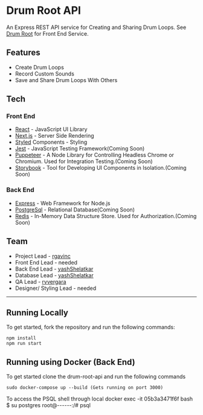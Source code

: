 # Drum Root API

An Express REST API service for Creating and Sharing Drum Loops. See [Drum Root](https://github.com/rgavinc/drum-root) for Front End Service.

## Features

- Create Drum Loops
- Record Custom Sounds
- Save and Share Drum Loops With Others

## Tech

### Front End

- [React](https://reactjs.org/) - JavaScript UI Library
- [Next.js](https://nextjs.org/) - Server Side Rendering
- [Styled](https://www.styled-components.com/) Components - Styling
- [Jest](https://jestjs.io/) - JavaScript Testing Framework(Coming Soon)
- [Puppeteer](https://developers.google.com/web/tools/puppeteer) - A Node Library for Controlling Headless Chrome or Chromium. Used for Integration Testing.(Coming Soon)
- [Storybook](https://storybook.js.org/) - Tool for Developing UI Components in Isolation.(Coming Soon)

### Back End

- [Express](https://expressjs.com/) - Web Framework for Node.js
- [PostgreSql](https://www.postgresql.org/) - Relational Database(Coming Soon)
- [Redis](https://redis.io/) - In-Memory Data Structure Store. Used for Authorization.(Coming Soon)

## Team

- Project Lead - [rgavinc](https://github.com/rgavinc)
- Front End Lead - needed
- Back End Lead - [yashShelatkar](https://github.com/yashShelatkar)
- Database Lead - [yashShelatkar](https://github.com/yashShelatkar)
- QA Lead - [rvvergara](https://github.com/rvvergara)
- Designer/ Styling Lead - needed

---

## Running Locally

To get started, fork the repository and run the following commands:

    npm install
    npm run start

## Running using Docker (Back End)

To get started clone the drum-root-api and run the following commands

    sudo docker-compose up --build (Gets running on port 3000)

To access the PSQL shell through local
    docker exec -it 05b3a3471f6f bash
    $ su postgres
    root@------:/# psql
    

    


    
